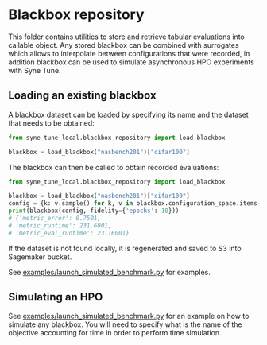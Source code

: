 # Blackbox repository

This folder contains utilities to store and retrieve tabular evaluations into callable object.
Any stored blackbox can be combined with surrogates which allows to interpolate between configurations that were 
recorded, in addition blackbox can be used to simulate asynchronous HPO experiments with Syne Tune.

## Loading an existing blackbox

A blackbox dataset can be loaded by specifying its name and the dataset that needs to be obtained:

```python
from syne_tune_local.blackbox_repository import load_blackbox

blackbox = load_blackbox("nasbench201")["cifar100"]
```


The blackbox can then be called to obtain recorded evaluations:

```python
from syne_tune_local.blackbox_repository import load_blackbox

blackbox = load_blackbox("nasbench201")["cifar100"]
config = {k: v.sample() for k, v in blackbox.configuration_space.items()}
print(blackbox(config, fidelity={'epochs': 10}))
# {'metric_error': 0.7501,
# 'metric_runtime': 231.6001,
# 'metric_eval_runtime': 23.16001}
```

If the dataset is not found locally, it is regenerated and saved to S3 into Sagemaker bucket.

See [examples/launch_simulated_benchmark.py](../../examples/launch_simulated_benchmark.py) for examples.

## Simulating an HPO

See [examples/launch_simulated_benchmark.py](../../examples/launch_simulated_benchmark.py) for an example on how
to simulate any blackbox. You will need to specify what is the name of the objective accounting for time in order
to perform time simulation. 

